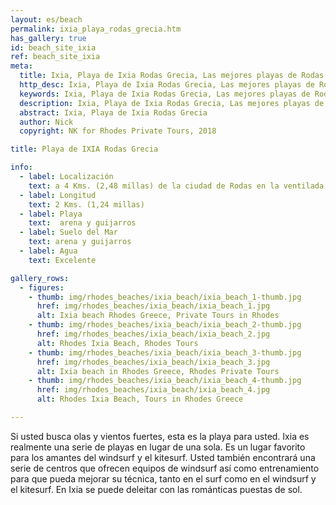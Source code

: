 ```yaml
---
layout: es/beach
permalink: ixia_playa_rodas_grecia.htm
has_gallery: true
id: beach_site_ixia
ref: beach_site_ixia
meta:
  title: Ixia, Playa de Ixia Rodas Grecia, Las mejores playas de Rodas Grecia
  http_desc: Ixia, Playa de Ixia Rodas Grecia, Las mejores playas de Rodas Grecia
  keywords: Ixia, Playa de Ixia Rodas Grecia, Las mejores playas de Rodas Grecia
  description: Ixia, Playa de Ixia Rodas Grecia, Las mejores playas de Rodas Grecia
  abstract: Ixia, Playa de Ixia Rodas Grecia
  author: Nick
  copyright: NK for Rhodes Private Tours, 2018

title: Playa de IXIA Rodas Grecia

info:
  - label: Localización
    text: a 4 Kms. (2,48 millas) de la ciudad de Rodas en la ventilada Costa Noroeste
  - label: Longitud
    text: 2 Kms. (1,24 millas)
  - label: Playa
    text:  arena y guijarros
  - label: Suelo del Mar
    text: arena y guijarros
  - label: Agua
    text: Excelente

gallery_rows:
  - figures:
    - thumb: img/rhodes_beaches/ixia_beach/ixia_beach_1-thumb.jpg
      href: img/rhodes_beaches/ixia_beach/ixia_beach_1.jpg
      alt: Ixia beach Rhodes Greece, Private Tours in Rhodes
    - thumb: img/rhodes_beaches/ixia_beach/ixia_beach_2-thumb.jpg
      href: img/rhodes_beaches/ixia_beach/ixia_beach_2.jpg
      alt: Rhodes Ixia Beach, Rhodes Tours
    - thumb: img/rhodes_beaches/ixia_beach/ixia_beach_3-thumb.jpg
      href: img/rhodes_beaches/ixia_beach/ixia_beach_3.jpg
      alt: Ixia beach in Rhodes Greece, Rhodes Private Tours
    - thumb: img/rhodes_beaches/ixia_beach/ixia_beach_4-thumb.jpg
      href: img/rhodes_beaches/ixia_beach/ixia_beach_4.jpg
      alt: Rhodes Ixia Beach, Tours in Rhodes Greece

---
```

Si usted busca olas y vientos fuertes, esta es la playa para usted. Ixia es realmente una serie de playas en lugar de una sola. Es un lugar favorito para los amantes del windsurf y el kitesurf. Usted también encontrará una serie de centros que ofrecen equipos de windsurf así como entrenamiento para que pueda mejorar su técnica, tanto en el surf como en el windsurf y el kitesurf. En Ixia se puede deleitar con las románticas puestas de sol.